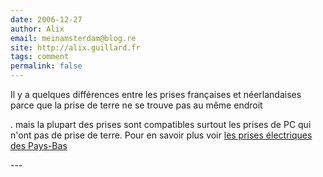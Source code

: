 ```yaml
---
date: 2006-12-27
author: Alix
email: meinamsterdam@blog.re
site: http://alix.guillard.fr
tags: comment
permalink: false
---
```


<p>Il y a quelques différences entre les prises françaises et néerlandaises parce que la prise de terre ne se trouve pas au même endroit</p>

<p>. mais la plupart des prises sont compatibles surtout les prises de PC qui n'ont pas de prise de terre. Pour en savoir plus voir <a href="/prises-electriques-hollande">les prises électriques des Pays-Bas</a></p>
---